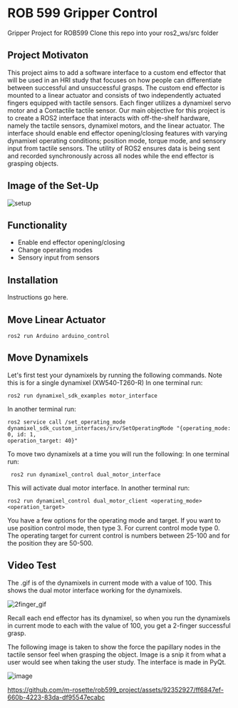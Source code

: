# ROB 599 Gripper Control

Gripper Project for ROB599
Clone this repo into your ros2_ws/src folder
## Project Motivaton
This project aims to add a software interface to a custom end effector that will be used in an  HRI study that focuses on how people can differentiate between successful and unsuccessful grasps. The custom end effector is mounted to a linear actuator and consists of two independently actuated fingers equipped with tactile sensors. Each finger utilizes a dynamixel servo motor and a Contactile tactile sensor. 
Our main objective for this project is to create a ROS2 interface that interacts with off-the-shelf hardware, namely the tactile sensors, dynamixel motors, and the linear actuator. The interface should enable end effector opening/closing features with varying dynamixel operating conditions; position mode, torque mode, and sensory input from tactile sensors. The utility of ROS2 ensures data is being sent and recorded synchronously across all nodes while the end effector is grasping objects. 

## Image of the Set-Up
![setup](https://github.com/m-rosette/rob599_project/assets/92352927/36eaef62-c3d8-42ac-a75a-b328b78e153b)


## Functionality 
- Enable end effector opening/closing
- Change operating modes
- Sensory input from sensors 


## Installation 
Instructions go here.

## Move Linear Actuator 
    ros2 run Arduino arduino_control

## Move Dynamixels 

Let's first test your dynamixels by running the following commands. Note this is for a single dynamixel (XW540-T260-R)
In one terminal run:

    ros2 run dynamixel_sdk_examples motor_interface
          
In another terminal run:

    ros2 service call /set_operating_mode dynamixel_sdk_custom_interfaces/srv/SetOperatingMode "{operating_mode: 0, id: 1, 
    operation_target: 40}"
To move two dynamixels at a time you will run the following: 
In one terminal run:
     
     ros2 run dynamixel_control dual_motor_interface
This will activate dual motor interface. 
In another terminal run:

    ros2 run dynamixel_control dual_motor_client <operating_mode> <operation_target>
    
You have a few options for the operating mode and target. If you want to use position control mode, then type 3. For current control mode type 0. The operating target for current control is numbers between 25-100 and for the position they are 50-500. 

## Video Test 
The .gif is of the dynamixels in current mode with a value of 100. This shows the dual motor interface working for the dynamixels. 

![2finger_gif](https://github.com/m-rosette/rob599_project/assets/92352927/c845ac8a-5005-477b-9b5d-3c359d829ca4)

Recall each end effector has its dynamixel, so when you run the dynamixels in current mode to each with the value of 100, you get a 2-finger successful grasp.


The following image is taken to show the force the papillary nodes in the tactile sensor feel when grasping the object. Image is a snip it from what a user would see when taking the user study. The interface is made in PyQt. 

![image](https://github.com/m-rosette/rob599_project/assets/92352927/4395f384-e189-41d6-b24d-fa7f6371a590)




https://github.com/m-rosette/rob599_project/assets/92352927/ff6847ef-660b-4223-83da-df95547ecabc




